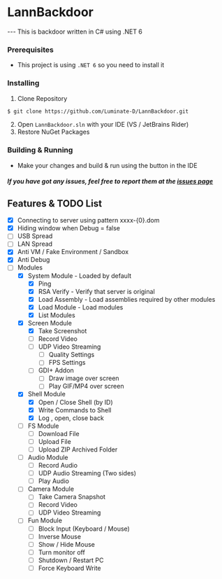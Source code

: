 # LannBackdoor
--- This is backdoor written in C# using .NET 6

### Prerequisites
- This project is using `.NET 6` so you need to install it

### Installing
1. Clone Repository
```sh
$ git clone https://github.com/Luminate-D/LannBackdoor.git
```

2. Open `LannBackdoor.sln` with your IDE (VS / JetBrains Rider)
3. Restore NuGet Packages

### Building & Running
- Make your changes and build & run using the button in the IDE

##### If you have got any issues, feel free to report them at the [issues page](https://github.com/Luminate-D/LannBackdoor/issues)

## Features & TODO List
- [x] Connecting to server using pattern xxxx-{0}.dom
- [x] Hiding window when Debug = false
- [ ] USB Spread
- [ ] LAN Spread
- [x] Anti VM / Fake Environment / Sandbox
- [x] Anti Debug
- [ ] Modules
  - [x] System Module - Loaded by default
    - [x] Ping
    - [x] RSA Verify - Verify that server is original
    - [x] Load Assembly - Load assemblies required by other modules
    - [x] Load Module - Load modules
    - [x] List Modules
  - [x] Screen Module
    - [x] Take Screenshot
    - [ ] Record Video
    - [ ] UDP Video Streaming
      - [ ] Quality Settings
      - [ ] FPS Settings
    - [ ] GDI+ Addon
      - [ ] Draw image over screen
      - [ ] Play GIF/MP4 over screen
  - [x] Shell Module
    - [x] Open / Close Shell (by ID)
    - [x] Write Commands to Shell
    - [x] Log <std>, open, close back
  - [ ] FS Module
    - [ ] Download File
    - [ ] Upload File
    - [ ] Upload ZIP Archived Folder
  - [ ] Audio Module
    - [ ] Record Audio
    - [ ] UDP Audio Streaming (Two sides)
    - [ ] Play Audio
  - [ ] Camera Module
    - [ ] Take Camera Snapshot
    - [ ] Record Video
    - [ ] UDP Video Streaming
  - [ ] Fun Module
    - [ ] Block Input (Keyboard / Mouse)
    - [ ] Inverse Mouse
    - [ ] Show / Hide Mouse
    - [ ] Turn monitor off
    - [ ] Shutdown / Restart PC
    - [ ] Force Keyboard Write
